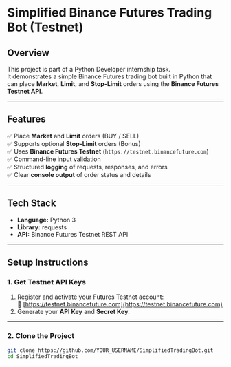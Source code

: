 # Simplified Binance Futures Trading Bot (Testnet)

## Overview
This project is part of a Python Developer internship task.  
It demonstrates a simple Binance Futures trading bot built in Python that can place **Market**, **Limit**, and **Stop-Limit** orders using the **Binance Futures Testnet API**.

---

## Features
✅ Place **Market** and **Limit** orders (BUY / SELL)  
✅ Supports optional **Stop-Limit** orders (Bonus)  
✅ Uses **Binance Futures Testnet** (`https://testnet.binancefuture.com`)  
✅ Command-line input validation  
✅ Structured **logging** of requests, responses, and errors  
✅ Clear **console output** of order status and details  

---

## Tech Stack
- **Language:** Python 3  
- **Library:** requests  
- **API:** Binance Futures Testnet REST API  

---

## Setup Instructions

### 1. Get Testnet API Keys
1. Register and activate your Futures Testnet account:  
   🔗 [https://testnet.binancefuture.com](https://testnet.binancefuture.com)  
2. Generate your **API Key** and **Secret Key**.

---

### 2. Clone the Project
```bash
git clone https://github.com/YOUR_USERNAME/SimplifiedTradingBot.git
cd SimplifiedTradingBot
